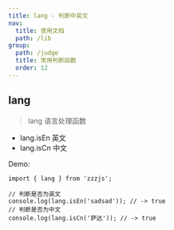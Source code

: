 ```yaml
---
title: lang - 判断中英文
nav:
  title: 使用文档
  path: /lib
group:
  path: /judge
  title: 常用判断函数
  order: 12
---
```


## lang

> lang 语言处理函数

- lang.isEn 英文
- lang.isCn 中文

Demo:

```tsx | pure
import { lang } from 'zzzjs';

// 判断是否为英文
console.log(lang.isEn('sadsad')); // -> true
// 判断是否为中文
console.log(lang.isCn('萨达')); // -> true
```
